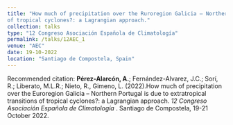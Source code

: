 ```yaml
---
title: "How much of precipitation over the Ruroregion Galicia – Northern Portugal is due to extratropical transitions
of tropical cyclones?: a Lagrangian approach."
collection: talks
type: "12 Congreso Asociación Española de Climatología"
permalink: /talks/12AEC_1
venue: "AEC"
date: 19-10-2022
location: "Santiago de Compostela, Spain"
---
```


Recommended citation: <b>Pérez-Alarcón, A.</b>; Fernández-Alvarez, J.C.; Sorí, R.; Liberato, M.L.R.; Nieto, R., Gimeno, L. (2022).How much of 
precipitation over the Euroregion Galicia – Northern Portugal is due to extratropical transitions of tropical cyclones?: a Lagrangian 
approach. <i> 12 Congreso Asociación Española de Climatología </i>. Santiago de Compostela, 19-21 October 2022.
